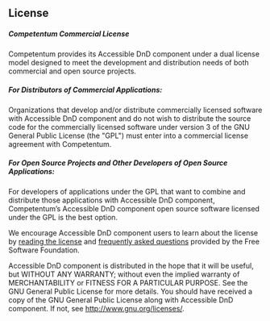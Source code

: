 License
-------

##### Competentum Commercial License 
Competentum provides its Accessible DnD component under a dual license model designed to meet the development and distribution needs of both commercial and open source projects.

##### For Distributors of Commercial Applications:
Organizations that develop and/or distribute commercially licensed software with Accessible DnD component and do not wish to distribute the source code for the commercially licensed software under version 3 of the GNU General Public License (the "GPL") must enter into a commercial license agreement with Competentum.

##### For Open Source Projects and Other Developers of Open Source Applications:
For developers of applications under the GPL that want to combine and distribute those applications with Accessible DnD component, Competentum’s Accessible DnD component open source software licensed under the GPL is the best option.

We encourage Accessible DnD component users to learn about the license by [reading the license](https://www.gnu.org/licenses/gpl-3.0.html) and [frequently asked questions](https://www.gnu.org/licenses/gpl-faq.html) provided by the Free Software Foundation.

Accessible DnD component is distributed in the hope that it will be useful, but WITHOUT ANY WARRANTY; without even the implied warranty of MERCHANTABILITY or FITNESS FOR A PARTICULAR PURPOSE. See the GNU General Public License for more details.
You should have received a copy of the GNU General Public License along with Accessible DnD component. If not, see http://www.gnu.org/licenses/.
